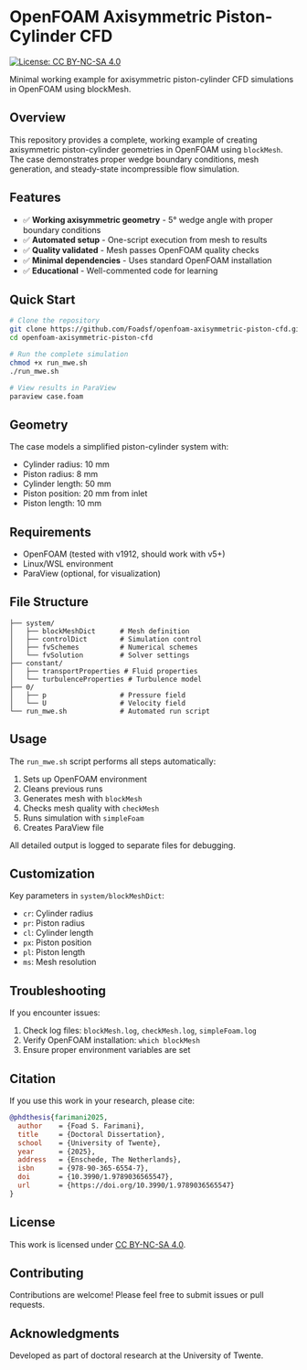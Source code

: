 # OpenFOAM Axisymmetric Piston-Cylinder CFD

[![License: CC BY-NC-SA 4.0](https://img.shields.io/badge/License-CC%20BY--NC--SA%204.0-lightgrey.svg)](https://creativecommons.org/licenses/by-nc-sa/4.0/)

Minimal working example for axisymmetric piston-cylinder CFD simulations in OpenFOAM using blockMesh.

## Overview

This repository provides a complete, working example of creating axisymmetric piston-cylinder geometries in OpenFOAM using `blockMesh`. The case demonstrates proper wedge boundary conditions, mesh generation, and steady-state incompressible flow simulation.

## Features

- ✅ **Working axisymmetric geometry** - 5° wedge angle with proper boundary conditions
- ✅ **Automated setup** - One-script execution from mesh to results
- ✅ **Quality validated** - Mesh passes OpenFOAM quality checks
- ✅ **Minimal dependencies** - Uses standard OpenFOAM installation
- ✅ **Educational** - Well-commented code for learning

## Quick Start

```bash
# Clone the repository
git clone https://github.com/Foadsf/openfoam-axisymmetric-piston-cfd.git
cd openfoam-axisymmetric-piston-cfd

# Run the complete simulation
chmod +x run_mwe.sh
./run_mwe.sh

# View results in ParaView
paraview case.foam
```

## Geometry

The case models a simplified piston-cylinder system with:
- Cylinder radius: 10 mm
- Piston radius: 8 mm  
- Cylinder length: 50 mm
- Piston position: 20 mm from inlet
- Piston length: 10 mm

## Requirements

- OpenFOAM (tested with v1912, should work with v5+)
- Linux/WSL environment
- ParaView (optional, for visualization)

## File Structure

```
├── system/
│   ├── blockMeshDict      # Mesh definition
│   ├── controlDict        # Simulation control
│   ├── fvSchemes          # Numerical schemes
│   └── fvSolution         # Solver settings
├── constant/
│   ├── transportProperties # Fluid properties
│   └── turbulenceProperties # Turbulence model
├── 0/
│   ├── p                  # Pressure field
│   └── U                  # Velocity field
└── run_mwe.sh             # Automated run script
```

## Usage

The `run_mwe.sh` script performs all steps automatically:
1. Sets up OpenFOAM environment
2. Cleans previous runs
3. Generates mesh with `blockMesh`
4. Checks mesh quality with `checkMesh`
5. Runs simulation with `simpleFoam`
6. Creates ParaView file

All detailed output is logged to separate files for debugging.

## Customization

Key parameters in `system/blockMeshDict`:
- `cr`: Cylinder radius
- `pr`: Piston radius
- `cl`: Cylinder length
- `px`: Piston position
- `pl`: Piston length
- `ms`: Mesh resolution

## Troubleshooting

If you encounter issues:
1. Check log files: `blockMesh.log`, `checkMesh.log`, `simpleFoam.log`
2. Verify OpenFOAM installation: `which blockMesh`
3. Ensure proper environment variables are set

## Citation

If you use this work in your research, please cite:

```bibtex
@phdthesis{farimani2025,
  author    = {Foad S. Farimani},
  title     = {Doctoral Dissertation},
  school    = {University of Twente},
  year      = {2025},
  address   = {Enschede, The Netherlands},
  isbn      = {978-90-365-6554-7},
  doi       = {10.3990/1.9789036565547},
  url       = {https://doi.org/10.3990/1.9789036565547}
}
```

## License

This work is licensed under [CC BY-NC-SA 4.0](https://creativecommons.org/licenses/by-nc-sa/4.0/).

## Contributing

Contributions are welcome! Please feel free to submit issues or pull requests.

## Acknowledgments

Developed as part of doctoral research at the University of Twente.
